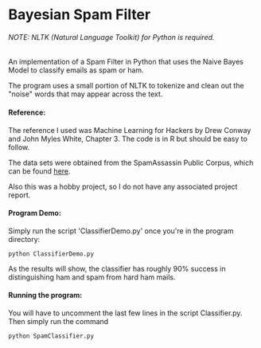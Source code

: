 # Bayesian Spam Filter

###### NOTE: NLTK (Natural Language Toolkit) for Python is required.

An implementation of a Spam Filter in Python that uses the Naive Bayes Model to classify emails as spam or ham.

The program uses a small portion of NLTK to tokenize and clean out the "noise" words that may appear across the text.

#### Reference:

The reference I used was Machine Learning for Hackers by Drew Conway and John Myles White, Chapter 3. The code is in R but should be easy to follow. 

The data sets were obtained from the SpamAssassin Public Corpus, which can be found [here](http://spamassassin.apache.org/old/publiccorpus/).

Also this was a hobby project, so I do not have any associated project report.

#### Program Demo:

Simply run the script 'ClassifierDemo.py' once you're in the program directory:

```
python ClassifierDemo.py
```

As the results will show, the classifier has roughly 90% success in distinguishing ham and spam from hard ham mails.

#### Running the program:

You will have to uncomment the last few lines in the script Classifier.py. Then simply run the command

```
python SpamClassifier.py
```




